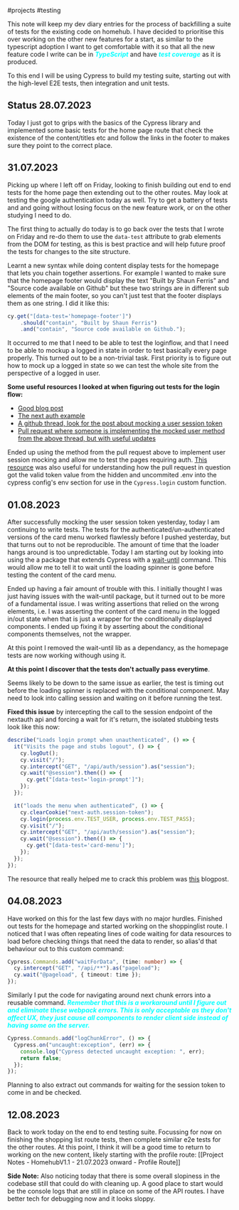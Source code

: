 #projects #testing

This note will keep my dev diary entries for the process of backfilling a suite of tests for the existing code on homehub. I have decided to prioritise this over working on the other new features for a start, as similar to the typescript adoption I want to get comfortable with it so that all the new feature code I write can be in <span style="color: cyan; font-weight: bold; font-style: italic;">TypeScript</span> and have <span style="color: cyan; font-weight: bold; font-style: italic;">test coverage</span> as it is produced.

To this end I will be using Cypress to build my testing suite, starting out with the high-level E2E tests, then integration and unit tests.

## Status 28.07.2023
Today I just got to grips with the basics of the Cypress library and implemented some basic tests for the home page route that check the existence of the content/titles etc and follow the links in the footer to makes sure they point to the correct place.

## 31.07.2023
Picking up where I left off on Friday, looking to finish building out end to end tests for the home page then extending out to the other routes. May look at testing the google authentication today as well. Try to get a battery of tests and and going without losing focus on the new feature work, or on the other studying I need to do.

The first thing to actually do today is to go back over the tests that I wrote on Friday and re-do them to use the `data-test` attribute to grab elements from the DOM for testing, as this is best practice and will help future proof the tests for changes to the site structure.

Learnt a new syntax while doing content display tests for the homepage that lets you chain together assertions. For example I wanted to make sure that the homepage footer would display the text "Built by Shaun Ferris" and "Source code available on Github" but these two strings are in different sub elements of the main footer, so you can't just test that the footer displays them as one string. I did it like this:
```typescript
cy.get("[data-test='homepage-footer']")
	.should("contain", "Built by Shaun Ferris")
	.and("contain", "Source code available on Github.");
```

It occurred to me that I need to be able to test the loginflow, and that I need to be able to mockup a logged in state in order to test basically every page properly. This turned out to be a non-trivial task. First priority is to figure out how to mock up a logged in state so we can test the whole site from the perspective of a logged in user.

**Some useful resources I looked at when figuring out tests for the login flow:**
- [Good blog post](https://filiphric.com/use-session-instead-of-login-page-object-in-cypress)
- [The next auth example](https://next-auth.js.org/tutorials/testing-with-cypress)
- [A github thread, look for the post about mocking a user session token](https://github.com/nextauthjs/next-auth/discussions/2053)
- [Pull request where someone is implementing the mocked user method from the above thread, but with useful updates](https://github.com/scientist-softserv/webstore/pull/197/files#diff-1b1a73ba561eab6738c8b62510feed5b10edcd25c56626ac79017752b806439d)

Ended up using the method from the pull request above to implement user session mocking and allow me to test the pages requiring auth. [This resource](https://www.howtocode.io/posts/cypress/cypress-environment-variables) was also useful for understanding how the pull request in question got the valid token value from the hidden and uncommited .env into the cypress config's env section for use in the `Cypress.login` custom function.

## 01.08.2023
After successfully mocking the user session token yesterday, today I am continuing to write tests. The tests for the authenticated/un-authenticated versions of the card menu worked flawlessly before I pushed yesterday, but that turns out to not be reproducible. The amount of time that the loader hangs around is too unpredictable. Today I am starting out by looking into using the a package that extends Cypress with a [wait-until](https://www.npmjs.com/package/cypress-wait-until) command. This would allow me to tell it to wait until the loading spinner is gone before testing the content of the card menu. 

Ended up having a fair amount of trouble with this. I initially thought I was just having issues with the wait-until package, but it turned out to  be more of a fundamental issue. I was writing assertions that relied on the wrong elements, i.e. I was asserting the content of the card menu in the logged in/out state when that is just a wrapper for the conditionally displayed components. I ended up fixing it by asserting about the conditional components themselves, not the wrapper. 

At this point I removed the wait-until lib as a dependancy, as the homepage tests are now working withough using it.

**At this point I discover that the tests don't actually pass everytime**.

Seems likely to be down to the same issue as earlier, the test is timing out before the loading spinner is replaced with the conditional component. May need to look into calling session and waiting on it before running the test.

**Fixed this issue** by intercepting the call to the session endpoint of the nextauth api and forcing a wait for it's return, the isolated stubbing tests look like this now:
```typescript
describe("Loads login prompt when unauthenticated", () => {
  it("Visits the page and stubs logout", () => {
    cy.logOut();
    cy.visit("/");
    cy.intercept("GET", "/api/auth/session").as("session");
    cy.wait("@session").then(() => {
      cy.get("[data-test='login-prompt']");
    });
  });

  it("loads the menu when authenticated", () => {
    cy.clearCookie("next-auth.session-token");
    cy.login(process.env.TEST_USER, process.env.TEST_PASS);
    cy.visit("/");
    cy.intercept("GET", "/api/auth/session").as("session");
    cy.wait("@session").then(() => {
      cy.get("[data-test='card-menu']");
    });
  });
});
```
The resource that really helped me to crack this problem was [this](https://webtips.dev/webtips/cypress/wait-for-element-to-disappear) blogpost.

## 04.08.2023
Have worked on this for the last few days with no major hurdles. Finished out tests for the homepage and started working on the shoppinglist route. I noticed that I was often repeating lines of code waiting for data resources to load before checking things that need the data to render, so alias'd that behaviour out to this custom command:
```typescript
Cypress.Commands.add("waitForData", (time: number) => {
  cy.intercept("GET", "/api/**").as("pageload");
  cy.wait("@pageload", { timeout: time });
});
```

Similarly I put the code for navigating around next chunk errors into a reusable command. <span style="color: cyan; font-weight: bold; font-style: italic;">Remember that this is a workaround until I figure out and eliminate these webpack errors. This is only acceptable as they don't affect UX, they just cause all components to render client side instead of having some on the server.</span>
```typescript
Cypress.Commands.add("logChunkError", () => {
  Cypress.on("uncaught:exception", (err) => {
    console.log("Cypress detected uncaught exception: ", err);
    return false;
  });
});
```

Planning to also extract out commands for waiting for the session token to come in and be checked.

## 12.08.2023
Back to work today on the end to end testing suite. Focussing for now on finishing the shopping list route tests, then complete similar e2e tests for the other routes. At this point, I think it will be a good time to return to working on the new content, likely starting with the profile route: [[Project Notes - HomehubV1.1 - 21.07.2023 onward - Profile Route]]

**Side Note:** Also noticing today that there is some overall slopiness in the codebase still that could do with cleaning up. A good place to start would  be the console logs that are still in place on some of the API routes. I have better tech for debugging now and it looks sloppy.